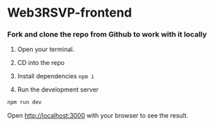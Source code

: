 # Web3RSVP-frontend

### Fork and clone the repo from Github to work with it locally

1. Open your terminal.

2. CD into the repo 

3. Install dependencies `npm i`

4. Run the development server

```bash
npm run dev
```

Open [http://localhost:3000](http://localhost:3000) with your browser to see the result.
